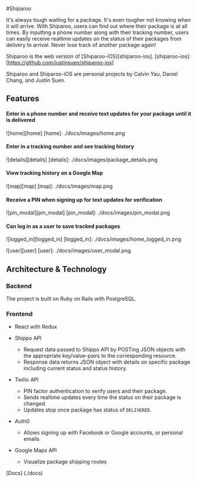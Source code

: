 #Shiparoo

It's always tough waiting for a package. It's even tougher not knowing when it will arrive. With Shiparoo, users can find out where their package is at all times. By inputting a phone number along with their tracking number, users can easily receive realtime updates on the status of their packages from delivery to arrival. Never lose track of another package again!

Shiparoo is the web version of [Shiparoo-iOS][shiparoo-ios].
[shiparoo-ios]:[https://github.com/justinsuen/shiparoo-ios]

Shiparoo and Shiparoo-iOS are personal projects by Calvin Yau, Daniel Chang, and Justin Suen.

## Features

#### Enter in a phone number and receive text updates for your package until it is delivered
![home][home]
[home]: ./docs/images/home.png

#### Enter in a tracking number and see tracking history
![details][details]
[details]: ./docs/images/package_details.png

#### View tracking history on a Google Map
![map][map]
[map]: ./docs/images/map.png


#### Receive a PIN when signing up for text updates for verification
![pin_modal][pin_modal]
[pin_modal]: ./docs/images/pin_modal.png

#### Can log in as a user to save tracked packages
![logged_in][logged_in]
[logged_in]: ./docs/images/home_logged_in.png

![user][user]
[user]: ./docs/images/user_modal.png

## Architecture & Technology

### Backend
The project is built on Ruby on Rails with PostgreSQL.

### Frontend
- React with Redux

- Shippo API
  - Request data passed to Shippo API by POSTing JSON objects with the appropriate key/value-pairs to the corresponding resource.
  - Response data returns JSON object with details on specific package including current status and status history.

- Twilio API
  - PIN factor authentication to verify users and their package.
  - Sends realtime updates every time the status on their package is changed.
  - Updates stop once package has status of `DELIVERED`.

- Auth0
  - Allows signing up with Facebook or Google accounts, or personal emails

- Google Maps API
  - Visualize package shipping routes





[Docs] (./docs)
